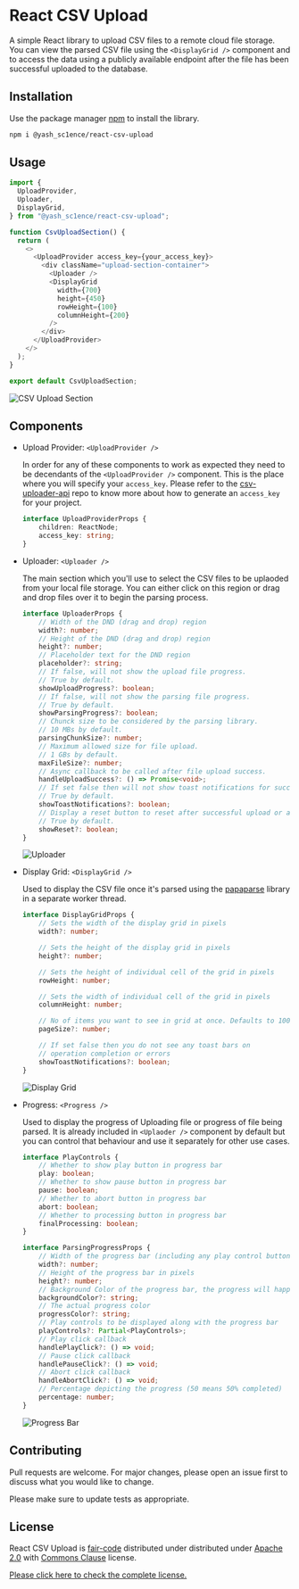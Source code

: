 # React CSV Upload

A simple React library to upload CSV files to a remote cloud file storage. You can view the parsed CSV file using the `<DisplayGrid />` component and to access the data using a publicly available endpoint after the file has been successful uploaded to the database.

## Installation

Use the package manager [npm](https://www.npmjs.com/) to install the library.

```bash
npm i @yash_sc1ence/react-csv-upload
```

## Usage

```typescript
import {
  UploadProvider,
  Uploader,
  DisplayGrid,
} from "@yash_sc1ence/react-csv-upload";

function CsvUploadSection() {
  return (
    <>
      <UploadProvider access_key={your_access_key}>
        <div className="upload-section-container">
          <Uploader />
          <DisplayGrid
            width={700}
            height={450}
            rowHeight={100}
            columnHeight={200}
          />
        </div>
      </UploadProvider>
    </>
  );
}

export default CsvUploadSection;
```

![CSV Upload Section](public/csv_upload_section.png)

## Components

-   Upload Provider: `<UploadProvider />`

    In order for any of these components to work as expected they need to be decendants of the `<UploadProvider />` component.
    This is the place where you will specify your `access_key`.
    Please refer to the [csv-uploader-api](https://github.com/yassh-pandey/csv-uploader-api) repo to know more about how to generate an `access_key` for your project.

    ```typescript
    interface UploadProviderProps {
        children: ReactNode;
        access_key: string;
    }
    ```

-   Uploader: `<Uploader />`

    The main section which you'll use to select the CSV files to be uplaoded from your local file storage. You can either click on this region or drag and drop files over it to begin the parsing process.

    ```typescript
    interface UploaderProps {
        // Width of the DND (drag and drop) region
        width?: number;
        // Height of the DND (drag and drop) region
        height?: number;
        // Placeholder text for the DND region
        placeholder?: string;
        // If false, will not show the upload file progress.
        // True by default.
        showUploadProgress?: boolean;
        // If false, will not show the parsing file progress.
        // True by default.
        showParsingProgress?: boolean;
        // Chunck size to be considered by the parsing library.
        // 10 MBs by default.
        parsingChunkSize?: number;
        // Maximum allowed size for file upload.
        // 1 GBs by default.
        maxFileSize?: number;
        // Async callback to be called after file upload success.
        handleUploadSuccess?: () => Promise<void>;
        // If set false then will not show toast notifications for success or failure.
        // True by default.
        showToastNotifications?: boolean;
        // Display a reset button to reset after successful upload or a failure.
        // True by default.
        showReset?: boolean;
    }
    ```

    ![Uploader](public/uploader.png)

-   Display Grid: `<DisplayGrid />`

    Used to display the CSV file once it's parsed using the [papaparse](https://www.npmjs.com/package/papaparse) library in a separate worker thread.

    ```typescript
    interface DisplayGridProps {
        // Sets the width of the display grid in pixels
        width?: number;

        // Sets the height of the display grid in pixels
        height?: number;

        // Sets the height of individual cell of the grid in pixels
        rowHeight: number;

        // Sets the width of individual cell of the grid in pixels
        columnHeight: number;

        // No of items you want to see in grid at once. Defaults to 1000
        pageSize?: number;

        // If set false then you do not see any toast bars on
        // operation completion or errors
        showToastNotifications?: boolean;
    }
    ```

    ![Display Grid](public/display_grid.png)

-   Progress: `<Progress />`

    Used to display the progress of Uploading file or progress of file being parsed. It is already included in `<Uplaoder />` component by default but you can control that behaviour and use it separately for other use cases.

    ```typescript
    interface PlayControls {
        // Whether to show play button in progress bar
        play: boolean;
        // Whether to show pause button in progress bar
        pause: boolean;
        // Whether to abort button in progress bar
        abort: boolean;
        // Whether to processing button in progress bar
        finalProcessing: boolean;
    }

    interface ParsingProgressProps {
        // Width of the progress bar (including any play control buttons) in pixels
        width?: number;
        // Height of the progress bar in pixels
        height?: number;
        // Background Color of the progress bar, the progress will happen over this color
        backgroundColor?: string;
        // The actual progress color
        progressColor?: string;
        // Play controls to be displayed along with the progress bar
        playControls?: Partial<PlayControls>;
        // Play click callback
        handlePlayClick?: () => void;
        // Pause click callback
        handlePauseClick?: () => void;
        // Abort click callback
        handleAbortClick?: () => void;
        // Percentage depicting the progress (50 means 50% completed)
        percentage: number;
    }
    ```

    ![Progress Bar](public/progress_bar.png)

## Contributing

Pull requests are welcome. For major changes, please open an issue first
to discuss what you would like to change.

Please make sure to update tests as appropriate.

## License

React CSV Upload is [fair-code](https://faircode.io/) distributed under distributed under [Apache 2.0](https://www.apache.org/licenses/LICENSE-2.0.txt) with [Commons Clause](https://commonsclause.com/) license.

[Please click here to check the complete license.](LICENSE.md)
